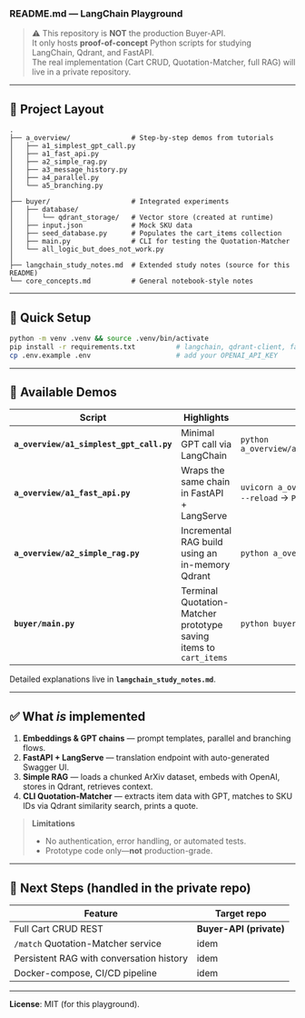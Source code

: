 ### README.md — **LangChain Playground**

> ⚠️ This repository is **NOT** the production Buyer-API.  
> It only hosts **proof-of-concept** Python scripts for studying LangChain, Qdrant, and FastAPI.  
> The real implementation (Cart CRUD, Quotation-Matcher, full RAG) will live in a private repository.

---

## 📂 Project Layout

```
.
├── a_overview/               # Step-by-step demos from tutorials
│   ├── a1_simplest_gpt_call.py
│   ├── a1_fast_api.py
│   ├── a2_simple_rag.py
│   ├── a3_message_history.py
│   ├── a4_parallel.py
│   └── a5_branching.py
│
├── buyer/                    # Integrated experiments
│   ├── database/
│   │   └── qdrant_storage/   # Vector store (created at runtime)
│   ├── input.json            # Mock SKU data
│   ├── seed_database.py      # Populates the cart_items collection
│   ├── main.py               # CLI for testing the Quotation-Matcher
│   └── all_logic_but_does_not_work.py
│
├── langchain_study_notes.md  # Extended study notes (source for this README)
└── core_concepts.md          # General notebook-style notes
```

---

## 🔧 Quick Setup

```bash
python -m venv .venv && source .venv/bin/activate
pip install -r requirements.txt          # langchain, qdrant-client, fastapi, uvicorn...
cp .env.example .env                     # add your OPENAI_API_KEY
```

---

## 🚀 Available Demos

| Script | Highlights | How to run |
|--------|------------|------------|
| **`a_overview/a1_simplest_gpt_call.py`** | Minimal GPT call via LangChain | `python a_overview/a1_simplest_gpt_call.py` |
| **`a_overview/a1_fast_api.py`** | Wraps the same chain in FastAPI + LangServe | `uvicorn a_overview.a1_fast_api:app --reload`   → `POST /tradutor/invoke` |
| **`a_overview/a2_simple_rag.py`** | Incremental RAG build using an in-memory Qdrant | `python a_overview/a2_simple_rag.py` |
| **`buyer/main.py`** | Terminal Quotation-Matcher prototype saving items to `cart_items` | `python buyer/main.py` |

Detailed explanations live in **`langchain_study_notes.md`**.

---

## ✅ What *is* implemented

1. **Embeddings & GPT chains** — prompt templates, parallel and branching flows.  
2. **FastAPI + LangServe** — translation endpoint with auto-generated Swagger UI.  
3. **Simple RAG** — loads a chunked ArXiv dataset, embeds with OpenAI, stores in Qdrant, retrieves context.  
4. **CLI Quotation-Matcher** — extracts item data with GPT, matches to SKU IDs via Qdrant similarity search, prints a quote.

> **Limitations**  
> - No authentication, error handling, or automated tests.  
> - Prototype code only—**not** production-grade.

---

## 📌 Next Steps (handled in the private repo)

| Feature | Target repo |
|---------|-------------|
| Full Cart CRUD REST | **Buyer-API (private)** |
| `/match` Quotation-Matcher service | idem |
| Persistent RAG with conversation history | idem |
| Docker-compose, CI/CD pipeline | idem |

---

**License**: MIT (for this playground).